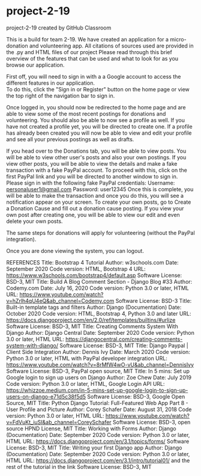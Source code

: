 # project-2-19
project-2-19 created by GitHub Classroom

This is a build for team 2-19.  We have created an application for a micro-donation and volunteering app.
All citations of sources used are provided in the .py and HTML files of our project
Please read through this brief overview of the features that can be used and what to look for as you browse our application.

First off, you will need to sign in with a a Google account to access the different features in our application.  
To do this, click the "Sign in or Register" button on the home page or view the top right of the navigation bar to sign in.

Once logged in, you should now be redirected to the home page and are able to view some of the most recent postings for donations and volunteering.
You should also be able to now see a profile as well.  If you have not created a profile yet, you will be directed to create one.
If a profile has already been created you will now be able to view and edit your profile and see all your previous postings as well as drafts.

If you head over to the Donations tab, you will be able to view posts.  You will be able to view other user's posts and also your own postings.
If you view other posts, you will be able to view the details and make a fake transaction with a fake PayPal account.
To proceed with this, click on the first PayPal link and you will be directed to another window to sign in.
Please sign in with the following fake PayPal credentials:
Username: personaluser1@gmail.com
Password: user12345
Once this is complete, you will be able to make the transaction and once you do this, you will see a notification appear on your screen.
To create your own posts, go to Create a Donation Cause and fill out a donation cause posting.
If you view your own post after creating one, you will be able to view our edit and even delete your own posts.  

The same steps for donations will apply for volunteering (without the PayPal integration).  

Once you are done viewing the system, you can logout.


REFERENCES
Title: Bootstrap 4 Tutorial
  Author: w3schools.com
  Date: September 2020
  Code version: HTML, Bootstrap 4
  URL: https://www.w3schools.com/bootstrap4/default.asp
  Software License: BSD-3, MIT
  Title: Build A Blog Comment Section - Django Blog #33
  Author: Codemy.com
  Date: July 16, 2020
  Code version: Python 3.0 or later, HTML
  URL: https://www.youtube.com/watch?v=hZrlh4qU4eQ&ab_channel=Codemy.com
  Software License: BSD-3
  Title: Built-in template tags and filters
  Author: Django (Documentation)
  Date: October 2020
  Code version: HTML, Bootstrap 4, Python 3.0 and later
  URL: https://docs.djangoproject.com/en/2.0/ref/templates/builtins/#urlize
  Software License: BSD-3, MIT
  Title: Creating Comments System With Django
  Author: Django Central
  Date: September 2020
  Code version: Python 3.0 or later, HTML
  URL: https://djangocentral.com/creating-comments-system-with-django/
  Software License: BSD-3, MIT
  Title: Django Paypal | Client Side Integration
  Author: Dennis Ivy
  Date: March 2020
  Code version: Python 3.0 or later, HTML with PayPal developer integration
  URL: https://www.youtube.com/watch?v=8rMfW4wO-vU&ab_channel=DennisIvy
  Software License: BSD-3, PayPal open source, MIT
  Title: In 5 mins: Set up Google login to sign up users on Django
  Author: Zoe Chew
  Date: July 2019
  Code version: Python 3.0 or later, HTML, Google Login API
  URL: https://whizzoe.medium.com/in-5-mins-set-up-google-login-to-sign-up-users-on-django-e71d5c38f5d5
  Software License: BSD-3, Google Open Source, MIT
  Title: Python Django Tutorial: Full-Featured Web App Part 8 - User Profile and Picture
  Author: Corey Schafer
  Date: August 31, 2018
  Code version: Python 3.0 or later, HTML
  URL: https://www.youtube.com/watch?v=FdVuKt_iuSI&ab_channel=CoreySchafer
  Software License: BSD-3, open source HPND License, MIT
  Title: Working with Forms
  Author: Django (Documentation)
  Date: September 2020
  Code version: Python 3.0 or later, HTML
  URL: https://docs.djangoproject.com/en/3.1/topics/forms/
  Software License: BSD-3, MIT
  Title: Writing your first Django app
  Author: Django (Documentation)
  Date: September 2020
  Code version: Python 3.0 or later, HTML
  URL: https://docs.djangoproject.com/en/3.1/intro/tutorial01/ and the rest of the tutorial in the link
  Software License: BSD-3, MIT
